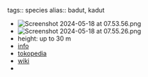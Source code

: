 tags:: species
alias:: badut, kadut

- ![Screenshot 2024-05-18 at 07.53.56.png](https://peach-geographical-bat-397.mypinata.cloud/ipfs/QmYm55SfBuRzGgC5dK4T31KQaEN5tSBW2urbeHQ2N5NX8r)
- ![Screenshot 2024-05-18 at 07.55.26.png](https://peach-geographical-bat-397.mypinata.cloud/ipfs/QmfEJLd4vfJBde458fV25Wn2CwVEZmArP1EvApijT2ts2F)
- height: up to 30 m
- [info](http://www.plantsofasia.com/index/planchonella_duclitan/0-1084)
- [tokopedia](https://www.tokopedia.com/tumbasbi/bibit-tanaman-buah-kesemek-buah-badut?extParam=ivf%3Dfalse%26src%3Dsearch)
- [wiki](https://en.wikipedia.org/wiki/Planchonella_duclitan)
-